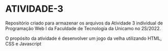# ATIVIDADE-3

Repositório criado para armazenar os arquivos da Atividade 3 individual de Programação Web I da Faculdade de Tecnologia da Unicamo no 2S/2022.

O propósito da atividade é desenvolver um jogo da velha utilizando HTML, CSS e Javascript
